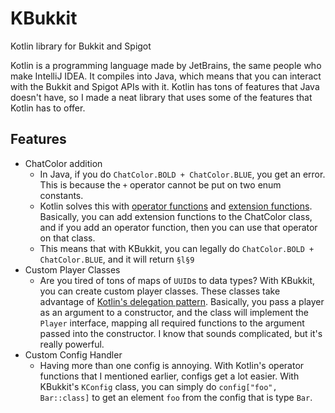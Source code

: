 # KBukkit
Kotlin library for Bukkit and Spigot

Kotlin is a programming language made by JetBrains, the same people who make IntelliJ IDEA. It compiles into Java, which means that you can interact with the Bukkit and Spigot APIs with it. Kotlin has tons of features that Java doesn't have, so I made a neat library that uses some of the features that Kotlin has to offer.

## Features
* ChatColor addition
  * In Java, if you do `ChatColor.BOLD + ChatColor.BLUE`, you get an error. This is because the `+` operator cannot be put on two enum constants.
  * Kotlin solves this with [operator functions](https://kotlinlang.org/docs/reference/operator-overloading.html) and [extension functions](https://kotlinlang.org/docs/reference/extensions.html). Basically, you can add extension functions to the ChatColor class, and if you add an operator function, then you can use that operator on that class.
  * This means that with KBukkit, you can legally do `ChatColor.BOLD + ChatColor.BLUE`, and it will return `§l§9`
* Custom Player Classes
  * Are you tired of tons of maps of `UUID`s to data types? With KBukkit, you can create custom player classes. These classes take advantage of [Kotlin's delegation pattern](https://kotlinlang.org/docs/reference/delegation.html). Basically, you pass a player as an argument to a constructor, and the class will implement the `Player` interface, mapping all required functions to the argument passed into the constructor. I know that sounds complicated, but it's really powerful.
* Custom Config Handler
  * Having more than one config is annoying. With Kotlin's operator functions that I mentioned earlier, configs get a lot easier. With KBukkit's `KConfig` class, you can simply do `config["foo", Bar::class]` to get an element `foo` from the config that is type `Bar`.
